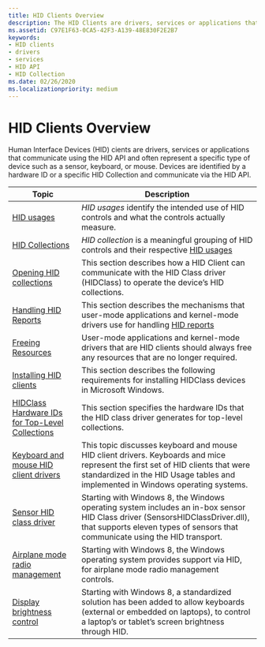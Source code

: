 ```yaml
---
title: HID Clients Overview
description: The HID Clients are drivers, services or applications that communicate using the HID API and often represent a specific type of device (for example a sensor, a keyboard, or a mouse).
ms.assetid: C97E1F63-0CA5-42F3-A139-48E830F2E2B7
keywords:
- HID clients
- drivers
- services
- HID API
- HID Collection
ms.date: 02/26/2020
ms.localizationpriority: medium
---
```


# HID Clients Overview

Human Interface Devices (HID) cients are drivers, services or applications that communicate using the HID API and often represent a specific type of device such as a sensor, keyboard, or mouse. Devices are identified by a hardware ID or a specific HID Collection and communicate via the HID API.

| Topic | Description |
| --- | --- |
| [HID usages](https://docs.microsoft.com/windows-hardware/drivers/hid/hid-usages) | _HID usages_ identify the intended use of HID controls and what the controls actually measure. |
| [HID Collections](https://docs.microsoft.com/windows-hardware/drivers/hid/hid-collections) | _HID collection_ is a meaningful grouping of HID controls and their respective [HID usages](https://docs.microsoft.com/windows-hardware/drivers/hid/hid-usages) |
| [Opening HID collections](https://docs.microsoft.com/windows-hardware/drivers/hid/opening-hid-collections) | This section describes how a HID Client can communicate with the HID Class driver (HIDClass) to operate the device’s HID collections. |
| [Handling HID Reports](https://docs.microsoft.com/windows-hardware/drivers/hid/handling-hid-reports) | This section describes the mechanisms that user-mode applications and kernel-mode drivers use for handling [HID reports](https://docs.microsoft.com/windows-hardware/drivers/hid/introduction-to-hid-concepts) |
| [Freeing Resources](https://docs.microsoft.com/windows-hardware/drivers/hid/freeing-resources) | User-mode applications and kernel-mode drivers that are HID clients should always free any resources that are no longer required. |
| [Installing HID clients](https://docs.microsoft.com/windows-hardware/drivers/hid/installing-hid-clients) | This section describes the following requirements for installing HIDClass devices in Microsoft Windows. |
| [HIDClass Hardware IDs for Top-Level Collections](https://docs.microsoft.com/windows-hardware/drivers/hid/hidclass-hardware-ids-for-top-level-collections) |This section specifies the hardware IDs that the HID class driver generates for top-level collections. |
| [Keyboard and mouse HID client drivers](https://docs.microsoft.com/windows-hardware/drivers/hid/keyboard-and-mouse-hid-client-drivers) | This topic discusses keyboard and mouse HID client drivers. Keyboards and mice represent the first set of HID clients that were standardized in the HID Usage tables and implemented in Windows operating systems. |
| [Sensor HID class driver](https://docs.microsoft.com/windows-hardware/drivers/hid/sensor-hid-class-driver) | Starting with Windows 8, the Windows operating system includes an in-box sensor HID Class driver (SensorsHIDClassDriver.dll), that supports eleven types of sensors that communicate using the HID transport. |
| [Airplane mode radio management](https://docs.microsoft.com/windows-hardware/drivers/hid/airplane-mode-radio-management) | Starting with Windows 8, the Windows operating system provides support via HID, for airplane mode radio management controls. |
| [Display brightness control](https://docs.microsoft.com/windows-hardware/drivers/hid/display-brightness-control) | Starting with Windows 8, a standardized solution has been added to allow keyboards (external or embedded on laptops), to control a laptop’s or tablet’s screen brightness through HID. |
